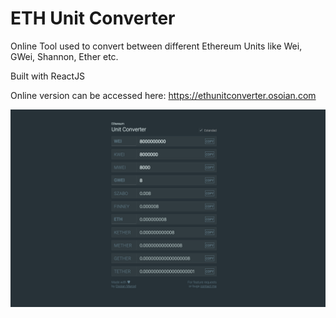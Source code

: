 # ETH Unit Converter

Online Tool used to convert between different Ethereum Units like Wei, GWei, Shannon, Ether etc.

Built with ReactJS

Online version can be accessed here: https://ethunitconverter.osoian.com

![Screenshot](/public/og-image-fb.png?raw=true)
